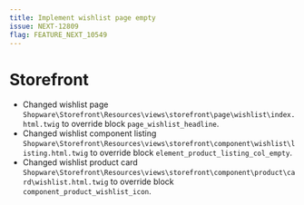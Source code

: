 ```yaml
---
title: Implement wishlist page empty
issue: NEXT-12809
flag: FEATURE_NEXT_10549
---
```

# Storefront
* Changed wishlist page `Shopware\Storefront\Resources\views\storefront\page\wishlist\index.html.twig` to override block `page_wishlist_headline`.
* Changed wishlist component listing `Shopware\Storefront\Resources\views\storefront\component\wishlist\listing.html.twig` to override block `element_product_listing_col_empty`.
* Changed wishlist product card `Shopware\Storefront\Resources\views\storefront\component\product\card\wishlist.html.twig` to override block `component_product_wishlist_icon`.
